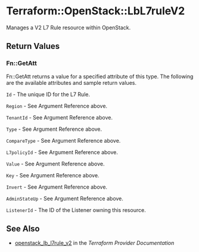 # Terraform::OpenStack::LbL7ruleV2

Manages a V2 L7 Rule resource within OpenStack.

## Return Values

### Fn::GetAtt

Fn::GetAtt returns a value for a specified attribute of this type. The following are the available attributes and sample return values.

`Id` - The unique ID for the L7 Rule.

`Region` - See Argument Reference above.

`TenantId` - See Argument Reference above.

`Type` - See Argument Reference above.

`CompareType` - See Argument Reference above.

`L7policyId` - See Argument Reference above.

`Value` - See Argument Reference above.

`Key` - See Argument Reference above.

`Invert` - See Argument Reference above.

`AdminStateUp` - See Argument Reference above.

`ListenerId` - The ID of the Listener owning this resource.

## See Also

* [openstack_lb_l7rule_v2](https://www.terraform.io/docs/providers/openstack/r/lb_l7rule_v2.html) in the _Terraform Provider Documentation_